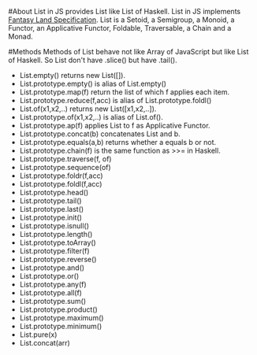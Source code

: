 #About
List in JS provides List like List of Haskell. List in JS implements [Fantasy Land Specification](https://github.com/fantasyland/fantasy-land). List is a Setoid, a Semigroup, a Monoid, a Functor, an Applicative Functor, Foldable, Traversable, a Chain and a Monad.

#Methods
Methods of List behave not like Array of JavaScript but like List of Haskell. So List don't have .slice() but have .tail().

* List.empty() returns new List([]).
* List.prototype.empty() is alias of List.empty()
* List.prototype.map(f) return the list of which f applies each item.
* List.prototype.reduce(f,acc) is alias of List.prototype.foldl()
* List.of(x1,x2,..) returns new List([x1,x2,..]).
* List.prototype.of(x1,x2,..) is alias of List.of().
* List.prototype.ap(f) applies List to f as Applicative Functor.
* List.prototype.concat(b) concatenates List and b.
* List.prototype.equals(a,b) returns whether a equals b or not.
* List.prototype.chain(f) is the same function as >>= in Haskell.
* List.prototype.traverse(f, of) 
* List.prototype.sequence(of)
* List.prototype.foldr(f,acc)
* List.prototype.foldl(f,acc)
* List.prototype.head()
* List.prototype.tail()
* List.prototype.last()
* List.prototype.init()
* List.prototype.isnull()
* List.prototype.length()
* List.prototype.toArray() 
* List.prototype.filter(f)
* List.prototype.reverse()
* List.prototype.and()
* List.prototype.or()
* List.prototype.any(f)
* List.prototype.all(f)
* List.prototype.sum()
* List.prototype.product()
* List.prototype.maximum()
* List.prototype.minimum()
* List.pure(x)
* List.concat(arr)
